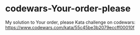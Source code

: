 # codewars-Your-order-please
My solution to Your order, please Kata challenge on codewars: https://www.codewars.com/kata/55c45be3b2079eccff00010f
